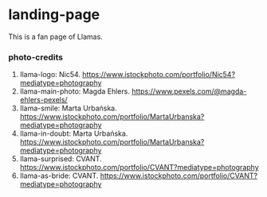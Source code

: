 # landing-page
This is a fan page of Llamas.

### photo-credits
1. llama-logo: Nic54. https://www.istockphoto.com/portfolio/Nic54?mediatype=photography
2. llama-main-photo: Magda Ehlers. https://www.pexels.com/@magda-ehlers-pexels/
3. llama-smile: Marta Urbańska. https://www.istockphoto.com/portfolio/MartaUrbanska?mediatype=photography
4. llama-in-doubt: Marta Urbańska. https://www.istockphoto.com/portfolio/MartaUrbanska?mediatype=photography
5. llama-surprised: CVANT. https://www.istockphoto.com/portfolio/CVANT?mediatype=photography
6. llama-as-bride: CVANT. https://www.istockphoto.com/portfolio/CVANT?mediatype=photography
